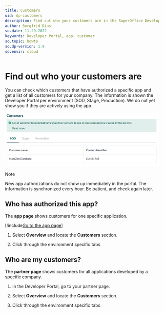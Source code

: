 ```yaml
---
title: Customers
uid: dp-customers
description: Find out who your customers are in the SuperOffice Developer Portal.
author: Bergfrid Dias
so.date: 11.29.2022
keywords: Developer Portal, app, customer
so.topic: howto
so.dp-version: 1.9
so.envir: cloud
---
```


# Find out who your customers are

You can check which customers that have authorized a specific app and get a list of all customers for your company. The information is shown the Developer Portal per environment (SOD, Stage, Production). We do not yet show you if they are actively using the app.

![List of customers -screenshot][img1]

> [!NOTE]
> New app authorizations do not show up immediately in the portal. The information is synchronized every hour. Be patient, and check again later.

## Who has authorized this app?

The **app page** shows customers for one specific application.

[!include[Go to the app page](../includes/go-to-app-page.md)]

1. Select **Overview** and locate the **Customers** section.

1. Click through the environment specific tabs.

## Who are my customers?

The **partner page** shows customers for all applications developed by a specific company.

1. In the Developer Portal, go to your partner page.

2. Select **Overview** and locate the **Customers** section.

3. Click through the environment specific tabs.

<!-- Referenced links -->

<!-- Referenced images -->
[img1]: media/customers.png
